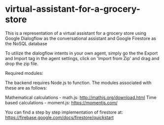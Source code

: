 # virtual-assistant-for-a-grocery-store
This is a representation of a virtual assistant for a grocery store using Google Dialogflow as the conversational assistant and Google Firestore as the NoSQL database

To utilize the dialogflow intents in your own agent, simply go the the Export and Import tag in the agent settings, click on 'Import from Zip' and drag and drop the zip file.

Required modules:

The backend requires Node.js to function. The modules associated with these are as follows:

Mathematical calculations -  math.js: http://mathjs.org/download.html
Time based calculations -    moment.js: https://momentjs.com/


You can find a step by step implementation of firestore at: https://firebase.google.com/docs/firestore/quickstart
